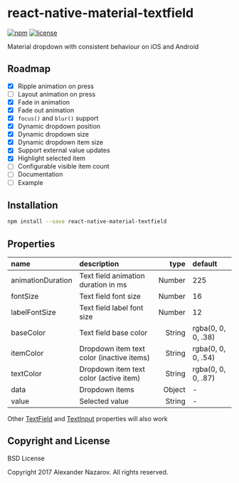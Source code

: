[npm-badge]: https://img.shields.io/npm/v/react-native-material-dropdown.svg?colorB=ff6d00
[npm-url]: https://npmjs.com/package/react-native-material-dropdown
[license-badge]: https://img.shields.io/npm/l/react-native-material-dropdown.svg?colorB=448aff
[license-url]: https://raw.githubusercontent.com/n4kz/react-native-material-dropdown/master/license.txt
[textinput]: https://facebook.github.io/react-native/docs/textinput.html#props
[textfield]: https://github.com/n4kz/react-native-material-textfield#properties

# react-native-material-textfield

[![npm][npm-badge]][npm-url]
[![license][license-badge]][license-url]

Material dropdown with consistent behaviour on iOS and Android

## Roadmap

* [x] Ripple animation on press
* [ ] Layout animation on press
* [x] Fade in animation
* [x] Fade out animation
* [x] `focus()` and `blur()` support
* [x] Dynamic dropdown position
* [x] Dynamic dropdown size
* [x] Dynamic dropdown item size
* [x] Support external value updates
* [x] Highlight selected item
* [ ] Configurable visible item count
* [ ] Documentation
* [ ] Example

## Installation

```bash
npm install --save react-native-material-textfield
```

## Properties

 name                 | description                                 | type     | default
:-------------------- |:------------------------------------------- | --------:|:------------------
 animationDuration    | Text field animation duration in ms         |   Number | 225
 fontSize             | Text field font size                        |   Number | 16
 labelFontSize        | Text field label font size                  |   Number | 12
 baseColor            | Text field base color                       |   String | rgba(0, 0, 0, .38)
 itemColor            | Dropdown item text color (inactive items)   |   String | rgba(0, 0, 0, .54)
 textColor            | Dropdown item text color (active item)      |   String | rgba(0, 0, 0, .87)
 data                 | Dropdown items                              |   Object | -
 value                | Selected value                              |   String | -

Other [TextField][textfield] and [TextInput][textinput] properties will also work

## Copyright and License

BSD License

Copyright 2017 Alexander Nazarov. All rights reserved.
